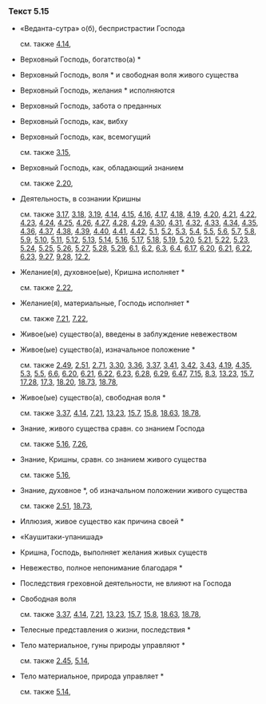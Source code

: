 ### Текст 5.15
	
- «Веданта-сутра» о(б), беспристрастии Господа

	см. также  [4.14](../04/0414.md), 
	
- Верховный Господь, богатство(а) \*

	
- Верховный Господь, воля \* и свободная воля живого существа

	
- Верховный Господь, желания \* исполняются

	
- Верховный Господь, забота о преданных

	
- Верховный Господь, как, вибху

	
- Верховный Господь, как, всемогущий

	см. также  [3.15](../03/0315.md), 
	
- Верховный Господь, как, обладающий знанием

	см. также  [2.20](../02/0220.md), 
	
- Деятельность, в сознании Кришны

	см. также  [3.17](../03/0317.md),  [3.18](../03/0318.md),  [3.19](../03/0319.md),  [4.14](../04/0414.md),  [4.15](../04/0415.md),  [4.16](../04/0416.md),  [4.17](../04/0417.md),  [4.18](../04/0418.md),  [4.19](../04/0419.md),  [4.20](../04/0420.md),  [4.21](../04/0421.md),  [4.22](../04/0422.md),  [4.23](../04/0423.md),  [4.24](../04/0424.md),  [4.25](../04/0425.md),  [4.26](../04/0426.md),  [4.27](../04/0427.md),  [4.28](../04/0428.md),  [4.29](../04/0429.md),  [4.30](../04/0430.md),  [4.31](../04/0431.md),  [4.32](../04/0432.md),  [4.33](../04/0433.md),  [4.34](../04/0434.md),  [4.35](../04/0435.md),  [4.36](../04/0436.md),  [4.37](../04/0437.md),  [4.38](../04/0438.md),  [4.39](../04/0439.md),  [4.40](../04/0440.md),  [4.41](../04/0441.md),  [4.42](../04/0442.md),  [5.1](../05/0501.md),  [5.2](../05/0502.md),  [5.3](../05/0503.md),  [5.4](../05/0504.md),  [5.5](../05/0505.md),  [5.6](../05/0506.md),  [5.7](../05/0507.md),  [5.8](../05/0508.md),  [5.9](../05/0509.md),  [5.10](../05/0510.md),  [5.11](../05/0511.md),  [5.12](../05/0512.md),  [5.13](../05/0513.md),  [5.14](../05/0514.md),  [5.16](../05/0516.md),  [5.17](../05/0517.md),  [5.18](../05/0518.md),  [5.19](../05/0519.md),  [5.20](../05/0520.md),  [5.21](../05/0521.md),  [5.22](../05/0522.md),  [5.23](../05/0523.md),  [5.24](../05/0524.md),  [5.25](../05/0525.md),  [5.26](../05/0526.md),  [5.27](../05/0527.md),  [5.28](../05/0528.md),  [5.29](../05/0529.md),  [6.1](../06/0601.md),  [6.2](../06/0602.md),  [6.3](../06/0603.md),  [6.4](../06/0604.md),  [6.17](../06/0617.md),  [6.20](../06/0620.md),  [6.21](../06/0621.md),  [6.22](../06/0622.md),  [6.23](../06/0623.md),  [9.27](../09/0927.md),  [9.28](../09/0928.md),  [12.2](../12/1202.md), 
	
- Желание(я), духовное(ые), Кришна исполняет \*

	см. также  [2.22](../02/0222.md), 
	
- Желание(я), материальные, Господь исполняет \*

	см. также  [7.21](../07/0721.md),  [7.22](../07/0722.md), 
	
- Живое(ые) существо(а), введены в заблуждение невежеством

	
- Живое(ые) существо(а), изначальное положение \*

	см. также  [2.49](../02/0249.md),  [2.51](../02/0251.md),  [2.71](../02/0271.md),  [3.30](../03/0330.md),  [3.36](../03/0336.md),  [3.37](../03/0337.md),  [3.41](../03/0341.md),  [3.42](../03/0342.md),  [3.43](../03/0343.md),  [4.19](../04/0419.md),  [4.35](../04/0435.md),  [5.3](../05/0503.md),  [5.5](../05/0505.md),  [6.6](../06/0606.md),  [6.20](../06/0620.md),  [6.21](../06/0621.md),  [6.22](../06/0622.md),  [6.23](../06/0623.md),  [6.28](../06/0628.md),  [6.29](../06/0629.md),  [6.47](../06/0647.md),  [7.15](../07/0715.md),  [8.3](../08/0803.md),  [13.23](../13/1323.md),  [15.7](../15/1507.md),  [17.28](../17/1728.md),  [17.3](../17/1703.md),  [18.20](../18/1820.md),  [18.73](../18/1873.md),  [18.78](../18/1878.md), 
	
- Живое(ые) существо(а), свободная воля \*

	см. также  [3.37](../03/0337.md),  [4.14](../04/0414.md),  [7.21](../07/0721.md),  [13.23](../13/1323.md),  [15.7](../15/1507.md),  [15.8](../15/1508.md),  [18.63](../18/1863.md),  [18.78](../18/1878.md), 
	
- Знание, живого существа сравн. со знанием Господа

	см. также  [5.16](../05/0516.md),  [7.26](../07/0726.md), 
	
- Знание, Кришны, сравн. со знанием живого существа

	см. также  [5.16](../05/0516.md), 
	
- Знание, духовное \*, об изначальном положении живого существа

	см. также  [2.51](../02/0251.md),  [18.73](../18/1873.md), 
	
- Иллюзия, живое существо как причина своей \*

	
- «Каушитаки-упанишад»

	
- Кришна, Господь, выполняет желания живых существ

	
- Невежество, полное непонимание благодаря \*

	
- Последствия греховной деятельности, не влияют на Господа

	
- Свободная воля

	см. также  [3.37](../03/0337.md),  [4.14](../04/0414.md),  [7.21](../07/0721.md),  [13.23](../13/1323.md),  [15.7](../15/1507.md),  [15.8](../15/1508.md),  [18.63](../18/1863.md),  [18.78](../18/1878.md), 
	
- Телесные представления о жизни, последствия \*

	
- Тело материальное, гуны природы управляют \*

	см. также  [2.45](../02/0245.md),  [5.14](../05/0514.md), 
	
- Тело материальное, природа управляет \*

	см. также  [5.14](../05/0514.md), 
